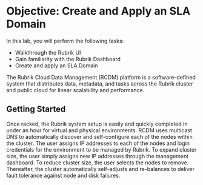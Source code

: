 # Objective: Create and Apply an SLA Domain

In this lab, you will perform the following tasks:

* Walkthrough the Rubrik UI
* Gain familiarity with the Rubrik Dashboard
* Create and apply an SLA Domain

The Rubrik Cloud Data Management \(RCDM\) platform is a software-defined system that distributes data, metadata, and tasks across the Rubrik cluster and public cloud for linear scalability and performance.

## Getting Started

Once racked, the Rubrik system setup is easily and quickly completed in under an hour for virtual and physical environments. RCDM uses multicast DNS to automatically discover and self-configure each of the nodes within the cluster. The user assigns IP addresses to each of the nodes and login credentials for the environment to be managed by Rubrik. To expand cluster size, the user simply assigns new IP addresses through the management dashboard. To reduce cluster size, the user selects the nodes to remove. Thereafter, the cluster automatically self-adjusts and re-balances to deliver fault tolerance against node and disk failures.


